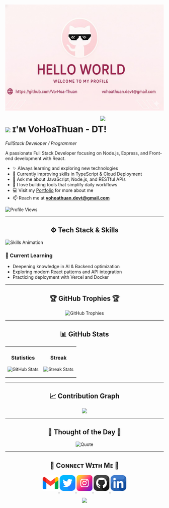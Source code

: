 <!--Banner-->
![VoHoaThuan Banner Image](./banner.jpg)

<!--Night Owl image-->
<div>
  <img align="right" width="40%" src="https://owlbertsio-resized.s3.amazonaws.com/Popper.psd.full.png">
</div>

<!--Header Name-->
# <img src="https://emojis.slackmojis.com/emojis/images/1531849430/4246/blob-sunglasses.gif?1531849430" width="30"/> ɪ'ᴍ VoHoaThuan - DT!  
*FullStack Developer / Programmer*
<br /> 

<!--Start Intro-->               
<p align="left">
  A passionate Full Stack Developer focusing on Node.js, Express, and Front-end development with React.
</p>

- ✨ Always learning and exploring new technologies  
- 🌱 Currently improving skills in TypeScript & Cloud Deployment  
- 💬 Ask me about JavaScript, Node.js, and RESTful APIs  
- 🚀 I love building tools that simplify daily workflows  
- 💻 Visit my [Portfolio](https://profile-dev-five.vercel.app/) for more about me  
- 📫 Reach me at **vohoathuan.devt@gmail.com**

<!--End Intro-->

<!--Profile Count Badge-->
<p align="left">
  <img src="https://komarev.com/ghpvc/?username=Vo-Hoa-Thuan&label=Profile%20views&color=ff66b2&style=for-the-badge&logo=star" alt="Profile Views" />
</p>

---

<!--Languages and Tools Section-->       
<h2 align="center">⚙️ Tech Stack & Skills</h2> 
<picture>
  <source media="(prefers-color-scheme: dark)" srcset="./Skills_Animation_Dark.gif">
  <source media="(prefers-color-scheme: light)" srcset="./Skills_Animation_White.gif">
  <img align="left" alt="Skills Animation" src="./Skills_Animation_White.gif">
</picture>

<br clear="left"/>

### 🧠 Current Learning
- Deepening knowledge in AI & Backend optimization  
- Exploring modern React patterns and API integration  
- Practicing deployment with Vercel and Docker  

---

<!--Trophies Section-->   
<h2 align="center">🏆 GitHub Trophies 🏆</h2>
<p align="center">
  <picture>
    <source media="(prefers-color-scheme: dark)" srcset="https://github-profile-trophy.vercel.app/?username=Vo-Hoa-Thuan&no-bg=true&row=2&column=6&theme=radical">
    <source media="(prefers-color-scheme: light)" srcset="https://github-profile-trophy.vercel.app/?username=Vo-Hoa-Thuan&no-bg=true&row=2&column=6">
    <img alt="GitHub Trophies" src="https://github-profile-trophy.vercel.app/?username=Vo-Hoa-Thuan&no-bg=true&no-frame=true&row=2&column=6">
  </picture>
</p>

---

<!--Github stats Table--> 
<h2 align="center">📊 GitHub Stats</h2>

<table width="100%">
  <tr>
    <td width="50%">
      <h3 align="center"><strong>Statistics</strong></h3>
      <p align="center">
        <img align="center" src="https://github-readme-stats.vercel.app/api?username=Vo-Hoa-Thuan&count_private=true&show_icons=true&theme=radical&title_color=ff66b2&text_color=ffffff" alt="GitHub Stats" />
      </p>
    </td>
    <td width="50%">
      <h3 align="center"><strong>Streak</strong></h3>
      <p align="center">
        <img align="center" src="https://streak-stats.demolab.com?user=Vo-Hoa-Thuan&theme=radical&background=0d1117&fire=ff66b2&ring=ff66b2&sideNums=ffffff" alt="Streak Stats" />
      </p>
    </td>
  </tr>
</table>

---

<!--Contribution Graph-->
<h2 align="center">📈 Contribution Graph</h2>
<div align="center">
  <img src="https://github-readme-activity-graph.vercel.app/graph?username=Vo-Hoa-Thuan&bg_color=0d1117&color=ffffff&line=ff66b2&point=ff66b2&area=true&hide_border=false">
</div>

---

<!--Dynamic Quote card-->
<h2 align="center">🌟 Thought of the Day 🌟</h2>
<p align="center">
  <img src="https://quotes-github-readme.vercel.app/api?type=horizontal&theme=radical" alt="Quote" />
</p>

---

<h2 align="center">🤝 Cᴏɴɴᴇᴄᴛ Wɪᴛʜ Mᴇ 🤝 </h2>
<div align="center">
  
<a href="mailto:vohoathuan.devt@gmail.com" target="_blank">
<img src="./gmail.png" width=50 height=50 alt="vohoathuan.devt@gmail.com" style="margin-bottom: 5px;" />
</a>

<a href="https://x.com/" target="_blank">
<img src="./twitter.png" width=50 height=50 alt="kiran__a__n" style="margin-bottom: 5px;" />
</a>

<a href="https://www.instagram.com/thuan_devt/" target="_blank">
<img src="./instagram.png" width=50 height=50 alt="kiran_a_n" style="margin-bottom: 5px;" />
</a>

<a href="https://github.com/Vo-Hoa-Thuan" target="_blank">
<img src="./github.png" width=50 height=50 alt="Kiran1689" style="margin-bottom: 5px;" />
</a>

<a href="https://www.linkedin.com/in/hoa-thuan-vo-3198b6355/" target="_blank">
<img src="./linkedin.png" width=50 height=50 alt="linkedin" style="margin-bottom: 5px;" />
</a>

<!-- <a href="https://dev.to/dev_kiran" target="_blank">
<img src="./dev_to.png" width=50 height=50 alt="dev_kiran" style="margin-bottom: 5px;" />
</a>
</div>
<br/> -->

<!-- Buy me a coffee
<div align="center">
<a href="https://www.buymeacoffee.com/Kiran1689" target="_blank"><img src="https://cdn.buymeacoffee.com/buttons/v2/default-yellow.png" alt="Buy Me A Coffee" style="height: 40px !important;width: 200px !important;" ></a>
</div> -->


<!--Footer--> 
<p align="center">
  <img src="https://capsule-render.vercel.app/api?type=waving&color=gradient&height=65&section=footer"/>
</p>

